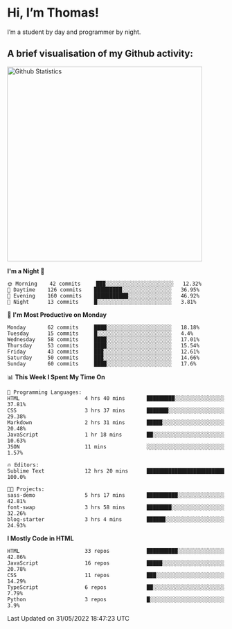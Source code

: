 # Hi, I’m Thomas!
I’m a student by day and programmer by night.

## A brief visualisation of my Github activity:

<img title="My Github Statistics" alt="Github Statistics" width="450px" src="https://github-readme-stats.vercel.app/api?username=thomasrettig&show_icons=true&include_all_commits=true&count_private=true&&hide=issues&theme=tokyonight&border_radius=6px"/>

<!--START_SECTION:waka-->
**I'm a Night 🦉** 

```text
🌞 Morning    42 commits     ███░░░░░░░░░░░░░░░░░░░░░░   12.32% 
🌆 Daytime    126 commits    █████████░░░░░░░░░░░░░░░░   36.95% 
🌃 Evening    160 commits    ███████████░░░░░░░░░░░░░░   46.92% 
🌙 Night      13 commits     █░░░░░░░░░░░░░░░░░░░░░░░░   3.81%

```
📅 **I'm Most Productive on Monday** 

```text
Monday       62 commits     ████░░░░░░░░░░░░░░░░░░░░░   18.18% 
Tuesday      15 commits     █░░░░░░░░░░░░░░░░░░░░░░░░   4.4% 
Wednesday    58 commits     ████░░░░░░░░░░░░░░░░░░░░░   17.01% 
Thursday     53 commits     ████░░░░░░░░░░░░░░░░░░░░░   15.54% 
Friday       43 commits     ███░░░░░░░░░░░░░░░░░░░░░░   12.61% 
Saturday     50 commits     ███░░░░░░░░░░░░░░░░░░░░░░   14.66% 
Sunday       60 commits     ████░░░░░░░░░░░░░░░░░░░░░   17.6%

```


📊 **This Week I Spent My Time On** 

```text
💬 Programming Languages: 
HTML                     4 hrs 40 mins       █████████░░░░░░░░░░░░░░░░   37.81% 
CSS                      3 hrs 37 mins       ███████░░░░░░░░░░░░░░░░░░   29.38% 
Markdown                 2 hrs 31 mins       █████░░░░░░░░░░░░░░░░░░░░   20.48% 
JavaScript               1 hr 18 mins        ██░░░░░░░░░░░░░░░░░░░░░░░   10.63% 
JSON                     11 mins             ░░░░░░░░░░░░░░░░░░░░░░░░░   1.57%

🔥 Editors: 
Sublime Text             12 hrs 20 mins      █████████████████████████   100.0%

🐱‍💻 Projects: 
sass-demo                5 hrs 17 mins       ██████████░░░░░░░░░░░░░░░   42.81% 
font-swap                3 hrs 58 mins       ████████░░░░░░░░░░░░░░░░░   32.26% 
blog-starter             3 hrs 4 mins        ██████░░░░░░░░░░░░░░░░░░░   24.93%

```

**I Mostly Code in HTML** 

```text
HTML                     33 repos            ██████████░░░░░░░░░░░░░░░   42.86% 
JavaScript               16 repos            █████░░░░░░░░░░░░░░░░░░░░   20.78% 
CSS                      11 repos            ███░░░░░░░░░░░░░░░░░░░░░░   14.29% 
TypeScript               6 repos             ██░░░░░░░░░░░░░░░░░░░░░░░   7.79% 
Python                   3 repos             █░░░░░░░░░░░░░░░░░░░░░░░░   3.9%

```



 Last Updated on 31/05/2022 18:47:23 UTC
<!--END_SECTION:waka-->
